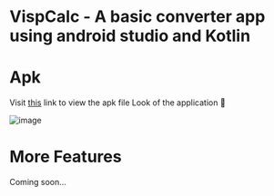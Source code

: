 # VispCalc - A basic converter app using android studio and Kotlin

# Apk 
Visit [this](https://drive.google.com/file/d/14_DZToymr2xzCStBJIvlZ4AuDx-qsqy8/view?usp=sharing) link to view the apk file
Look of the application 🤑 

![image](https://user-images.githubusercontent.com/47056243/131717349-d8f666ce-91fb-4303-8a44-d50f2f190a5d.png)

# More Features
Coming soon...
